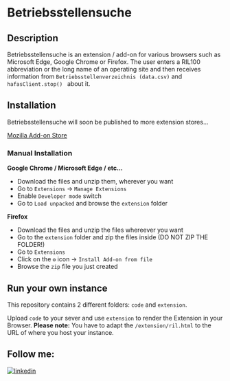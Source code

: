 
# Betriebsstellensuche
## Description
Betriebsstellensuche is an extension / add-on for various browsers such as Microsoft Edge, Google Chrome or Firefox. The user enters a RIL100 abbreviation or the long name of an operating site and then receives information from `Betriebsstellenverzeichnis (data.csv)` and `hafasClient.stop() ` about it.


## Installation
Betriebsstellensuche will soon be published to more extension stores...

[Mozilla Add-on Store](https://addons.mozilla.org/de/firefox/addon/betriebsstellen/)

### Manual Installation
**Google Chrome / Microsoft Edge / etc...**
- Download the files and unzip them, wherever you want
- Go to `Extensions` -> `Manage Extensions`
- Enable `Developer mode` switch
- Go to `Load unpacked` and browse the `extension` folder



**Firefox**
- Download the files and unzip the files whereever you want
- Go to the `extension` folder and zip the files inside (DO NOT ZIP THE FOLDER!)
- Go to `Extensions`
- Click on the `⚙️` icon -> `Install Add-on from file`
- Browse the `zip` file you just created
## Run your own instance
This repository contains 2 different folders: `code` and `extension`.

Upload `code` to your sever and use `extension` to render the Extension in your Browser. **Please note:** You have to adapt the `/extension/ril.html` to the URL of where you host your instance.


## Follow me:
[![linkedin](https://img.shields.io/badge/twitter-1DA1F2?style=for-the-badge&logo=twitter&logoColor=white)](https://twitter.com/SBahnFahrer)

